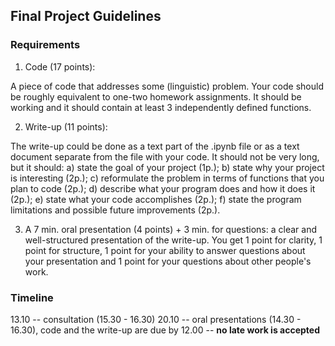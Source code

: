 ## Final Project Guidelines

### Requirements

1. Code (17 points):

A piece of code that addresses some (linguistic) problem. Your code should be roughly equivalent to one-two homework assignments.
It should be working and it should contain at least 3 independently defined functions.

2. Write-up (11 points):

The write-up could be done as a text part of the .ipynb file or as a text document separate from the file with your code.
It should not be very long, but it should: a) state the goal of your project (1p.); b) state why your project is interesting (2p.);
c) reformulate the problem in terms of functions that you plan to code (2p.); d) describe what your program does and how it does it (2p.);
e) state what your code accomplishes (2p.); f) state the program limitations and possible future improvements (2p.).

3. A 7 min. oral presentation (4 points) + 3 min. for questions:
a clear and well-structured presentation of the write-up.
You get 1 point for clarity, 1 point for structure, 1 point for your ability to answer questions about your presentation
and 1 point for your questions about other people's work.


### Timeline

13.10 -- consultation (15.30 - 16.30)
20.10 -- oral presentations (14.30 - 16.30), code and the write-up are due by 12.00 -- **no late work is accepted**

